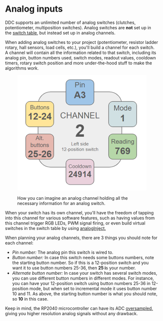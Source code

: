 # Analog inputs

DDC supports an unlimited number of analog switches (clutches, potentiometer, multiposition switches). Analog switches are **not** set up in the [switch table](../switch-inputs/matrix.md#planning-the-switch-table), but instead set up in analog channels.&#x20;

When adding analog switches to your project (potentiometer, resistor ladder rotary, hall sensors, load cells, etc.), you'll build a channel for each switch. A channel will contain all the information related to that switch, including its analog pin, button numbers used, switch modes, readout values, cooldown timers, rotary switch position and more under-the-hood stuff to make the algorithms work.&#x20;

<figure><img src="../../.gitbook/assets/image (12) (1) (1).png" alt=""><figcaption><p>How you can imagine an analog channel holding all the necessary information for an analog switch.</p></figcaption></figure>

When your switch has its own channel, you'll have the freedom of tapping into this channel for various software features, such as having values from this channel trigger RGB LEDs, PWM signal firing, or even build virtual switches in the switch table by using [analogInject. ](../../3.-coding/advanced/analog-inject.md)

When planning your analog channels, there are 3 things you should note for each channel:

* _Pin number:_ The analog pin this switch is wired to.
* _Button number:_ In case this switch needs some buttons numbers, note the starting button number. So if this is a 12-position switch and you want it to use button numbers 25-36, then **25 i**s your number.
* _Alternate button number:_ In case your switch has several switch modes, you can use different button numbers in different modes. For instance, you can have your 12-position switch using button numbers 25-36 in 12-position mode, but when set to incremental mode it uses button number 10 and 11. As above, the starting button number is what you should note, so **10** in this case.

Keep in mind, the RP2040 microcontroller can have its ADC [oversampled,](../../3.-coding/essentials/dahldesignddc.ino.md#activate-oversampling) giving you higher resolution analog signals without any drawback.&#x20;
